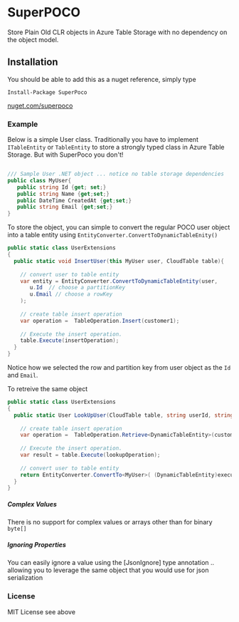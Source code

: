 # SuperPOCO

Store Plain Old CLR objects in Azure Table Storage with no dependency on the object model.

## Installation

You should be able to add this as a nuget reference, simply type

```
Install-Package SuperPoco
```

[nuget.com/superpoco](https://www.nuget.org/packages/SuperPoco/)

### Example

Below is a simple User class.
Traditionally you have to implement `ITableEntity` or `TableEntity` to store a strongly typed class in Azure Table Storage.
But with SuperPoco you don't!

```csharp

/// Sample User .NET object ... notice no table storage dependencies
public class MyUser{  
   public string Id {get; set;}
   public string Name {get;set;}
   public DateTime CreatedAt {get;set;}
   public string Email {get;set;}
}
```

To store the object, you can simple to convert the regular POCO user object into a table entity using
`EntityConverter.ConvertToDynamicTableEnity()`

```csharp
public static class UserExtensions
{
  public static void InsertUser(this MyUser user, CloudTable table){
    
    // convert user to table entity
    var entity = EntityConverter.ConvertToDynamicTableEntity(user, 
       u.Id  // choose a partitionKey
       u.Email // choose a rowKey
    );
    
    // create table insert operation
    var operation =  TableOperation.Insert(customer1);
    
    // Execute the insert operation.
    table.Execute(insertOperation);
  }
}

```

Notice how we selected the row and partition key from user object as the `Id` and `Email`.

To retreive the same object

```csharp
public static class UserExtensions
{
  public static User LookUpUser(CloudTable table, string userId, string email){
    
    // create table insert operation
    var operation =  TableOperation.Retrieve<DynamicTableEntity>(customer1);
    
    // Execute the insert operation.
    var result = table.Execute(lookupOperation);
    
    // convert user to table entity
    return EntityConverter.ConvertTo<MyUser>( (DynamicTableEntity)execute.Result);
  }
}
```

##### Complex Values

There is no support for complex values or arrays other than for binary `byte[]`

##### Ignoring Properties

You can easily ignore a value using the [JsonIgnore] type annotation .. allowing you to leverage the same object that you would use for json serialization

### License

MIT License see above
